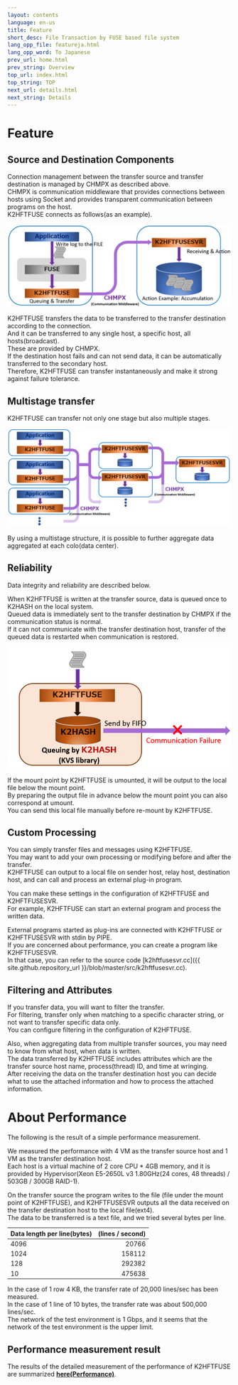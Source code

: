 ```yaml
---
layout: contents
language: en-us
title: Feature
short_desc: File Transaction by FUSE based file system
lang_opp_file: featureja.html
lang_opp_word: To Japanese
prev_url: home.html
prev_string: Overview
top_url: index.html
top_string: TOP
next_url: details.html
next_string: Details
---
```


# Feature

## Source and Destination Components
Connection management between the transfer source and transfer destination is managed by CHMPX as described above.  
CHMPX is communication middleware that provides connections between hosts using Socket and provides transparent communication between programs on the host.  
K2HFTFUSE connects as follows(as an example).

![Flow](images/k2hftfuse_flow.png)

K2HFTFUSE transfers the data to be transferred to the transfer destination according to the connection.  
And it can be transferred to any single host, a specific host, all hosts(broadcast).  
These are provided by CHMPX.  
If the destination host fails and can not send data, it can be automatically transferred to the secondary host.  
Therefore, K2HFTFUSE can transfer instantaneously and make it strong against failure tolerance.

## Multistage transfer
K2HFTFUSE can transfer not only one stage but also multiple stages.

![Multistage](images/k2hftfuse_mstage.png)

By using a multistage structure, it is possible to further aggregate data aggregated at each colo(data center).

## Reliability
Data integrity and reliability are described below.

When K2HFTFUSE is written at the transfer source, data is queued once to K2HASH on the local system.  
Queued data is immediately sent to the transfer destination by CHMPX if the communication status is normal.  
If it can not communicate with the transfer destination host, transfer of the queued data is restarted when communication is restored.

![Queuing](images/k2hftfuse_queue.png)

If the mount point by K2HFTFUSE is umounted, it will be output to the local file below the mount point.  
By preparing the output file in advance below the mount point you can also correspond at umount.  
You can send this local file manually before re-mount by K2HFTFUSE.

## Custom Processing
You can simply transfer files and messages using K2HFTFUSE.  
You may want to add your own processing or modifying before and after the transfer.  
K2HFTFUSE can output to a local file on sender host, relay host, destination host, and can call and process an external plug-in program.

You can make these settings in the configuration of K2HFTFUSE and K2HFTFUSESVR.  
For example, K2HFTFUSE can start an external program and process the written data.

External programs started as plug-ins are connected with K2HFTFUSE or K2HFTFUSESVR with stdin by PIPE.  
If you are concerned about performance, you can create a program like K2HFTFUSESVR.  
In that case, you can refer to the source code [k2hftfusesvr.cc]({{ site.github.repository_url }}/blob/master/src/k2hftfusesvr.cc).

## Filtering and Attributes
If you transfer data, you will want to filter the transfer.  
For filtering, transfer only when matching to a specific character string, or not want to transfer specific data only.  
You can configure filtering in the configuration of K2HFTFUSE.

Also, when aggregating data from multiple transfer sources, you may need to know from what host, when data is written.  
The data transferred by K2HFTFUSE includes attributes which are the transfer source host name, process(thread) ID, and time at wringing.  
After receiving the data on the transfer destination host you can decide what to use the attached information and how to process the attached information.

# About Performance
The following is the result of a simple performance measurement.

We measured the performance with 4 VM as the transfer source host and 1 VM as the transfer destination host.  
Each host is a virtual machine of 2 core CPU * 4GB memory, and it is provided by Hypervisor(Xeon E5-2650L v3 1.80GHz(24 cores, 48 threads) / 503GB / 300GB RAID-1).

On the transfer source the program writes to the file (file under the mount point of K2HFTFUSE), and K2HFTFUSESVR outputs all the data received on the transfer destination host to the local file(ext4).  
The data to be transferred is a text file, and we tried several bytes per line.

| Data length per line(bytes) | (lines / second) |
|:-----------|------------:|
| 4096   | 20766        |
| 1024   | 158112       |
| 128    | 292382       |
| 10     | 475638       |

In the case of 1 row 4 KB, the transfer rate of 20,000 lines/sec has been measured.  
In the case of 1 line of 10 bytes, the transfer rate was about 500,000 lines/sec.  
The network of the test environment is 1 Gbps, and it seems that the network of the test environment is the upper limit.  

## Performance measurement result
The results of the detailed measurement of the performance of K2HFTFUSE are summarized [**here(Performance)**](performance.html).
